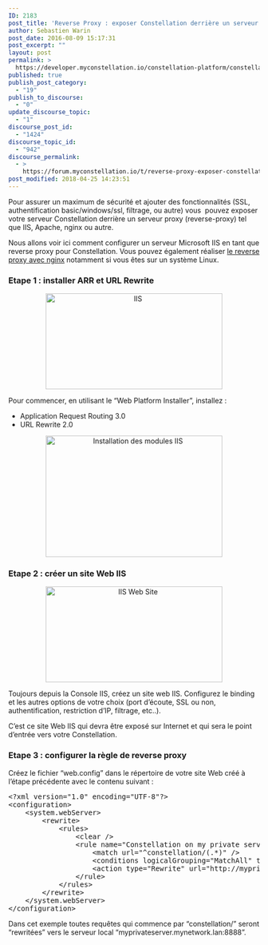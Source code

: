 ```yaml
---
ID: 2183
post_title: 'Reverse Proxy : exposer Constellation derrière un serveur Web'
author: Sebastien Warin
post_date: 2016-08-09 15:17:31
post_excerpt: ""
layout: post
permalink: >
  https://developer.myconstellation.io/constellation-platform/constellation-server/exposer-constellation-derrire-un-serveur-web-reverse-proxy/
published: true
publish_post_category:
  - "19"
publish_to_discourse:
  - "0"
update_discourse_topic:
  - "1"
discourse_post_id:
  - "1424"
discourse_topic_id:
  - "942"
discourse_permalink:
  - >
    https://forum.myconstellation.io/t/reverse-proxy-exposer-constellation-derriere-un-serveur-web/942
post_modified: 2018-04-25 14:23:51
---
```

Pour assurer un maximum de sécurité et ajouter des fonctionnalités (SSL, authentification basic/windows/ssl, filtrage, ou autre) vous  pouvez exposer votre serveur Constellation derrière un serveur proxy (reverse-proxy) tel que IIS, Apache, nginx ou autre.

Nous allons voir ici comment configurer un serveur Microsoft IIS en tant que reverse proxy pour Constellation. Vous pouvez également réaliser <a href="/constellation-platform/constellation-server/exposer-constellation-en-https-derriere-un-reverse-proxy-avec-nginx-et-lets-encrypt/">le reverse proxy avec nginx</a> notamment si vous êtes sur un système Linux.
<h3>Etape 1 : installer ARR et URL Rewrite</h3>
<p align="center"><a href="https://developer.myconstellation.io/wp-content/uploads/2016/08/image-2.png"><img style="background-image: none; padding-top: 0px; padding-left: 0px; display: inline; padding-right: 0px; border-width: 0px;" title="IIS" src="https://developer.myconstellation.io/wp-content/uploads/2016/08/image_thumb-2.png" alt="IIS" width="354" height="192" border="0" /></a></p>
Pour commencer, en utilisant le “Web Platform Installer”, installez :
<ul>
 	<li>Application Request Routing 3.0</li>
 	<li>URL Rewrite 2.0</li>
</ul>
<p align="center"><a href="https://developer.myconstellation.io/wp-content/uploads/2016/08/image-3.png"><img style="background-image: none; padding-top: 0px; padding-left: 0px; display: inline; padding-right: 0px; border-width: 0px;" title="Installation des modules IIS" src="https://developer.myconstellation.io/wp-content/uploads/2016/08/image_thumb-3.png" alt="Installation des modules IIS" width="354" height="243" border="0" /></a></p>

<h3 align="left">Etape 2 : créer un site Web IIS</h3>
<p align="center"><a href="https://developer.myconstellation.io/wp-content/uploads/2016/08/image-4.png"><img style="background-image: none; padding-top: 0px; padding-left: 0px; display: inline; padding-right: 0px; border-width: 0px;" title="IIS Web Site" src="https://developer.myconstellation.io/wp-content/uploads/2016/08/image_thumb-4.png" alt="IIS Web Site" width="354" height="192" border="0" /></a></p>
<p align="left">Toujours depuis la Console IIS, créez un site web IIS. Configurez le binding et les autres options de votre choix (port d’écoute, SSL ou non, authentification, restriction d’IP, filtrage, etc..).</p>
C’est ce site Web IIS qui devra être exposé sur Internet et qui sera le point d’entrée vers votre Constellation.
<h3>Etape 3 : configurer la règle de reverse proxy</h3>
Créez le fichier “web.config” dans le répertoire de votre site Web créé à l’étape précédente avec le contenu suivant :
<pre class="lang:xml decode:true">&lt;?xml version="1.0" encoding="UTF-8"?&gt;
&lt;configuration&gt;
    &lt;system.webServer&gt;
        &lt;rewrite&gt;
            &lt;rules&gt;
                &lt;clear /&gt;
                &lt;rule name="Constellation on my private server" stopProcessing="true"&gt;
                    &lt;match url="^constellation/(.*)" /&gt;
                    &lt;conditions logicalGrouping="MatchAll" trackAllCaptures="false" /&gt;
                    &lt;action type="Rewrite" url="http://myprivateserver.mynetwork.lan:8088/{R:1}" /&gt;
                &lt;/rule&gt;
            &lt;/rules&gt;
        &lt;/rewrite&gt;
    &lt;/system.webServer&gt;
&lt;/configuration&gt;</pre>
Dans cet exemple toutes requêtes qui commence par “constellation/” seront “rewritées” vers le serveur local “myprivateserver.mynetwork.lan:8888”.